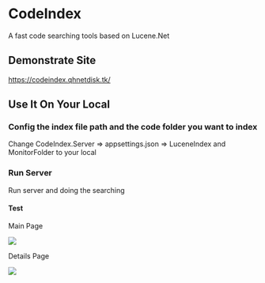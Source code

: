 # CodeIndex

A fast code searching tools based on Lucene.Net

## Demonstrate Site

https://codeindex.qhnetdisk.tk/

## Use It On Your Local

### Config the index file path and the code folder you want to index

Change CodeIndex.Server => appsettings.json => LuceneIndex and MonitorFolder to your local

### Run Server

Run server and doing the searching

#### Test

Main Page
<div><img src="https://raw.githubusercontent.com/qiuhaotc/CodeIndex/master/doc/WebServer.png"/></div>

Details Page
<div><img src="https://raw.githubusercontent.com/qiuhaotc/CodeIndex/master/doc/WebServer-Details.png"/></div>
